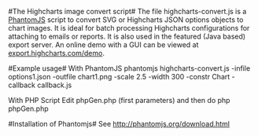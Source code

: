 #The Highcharts image convert script#
The file highcharts-convert.js is a [PhantomJS](http://phantomjs.org/) script to convert SVG or Highcharts JSON options objects to chart images. It is ideal for batch processing Highcharts configurations for attaching to emails or reports. It is also used in the featured (Java based) export server. An online demo with a GUI can be viewed at [export.highcharts.com/demo](http://export.highcharts.com/demo).



#Example usage#
With PhantomJS
	phantomjs highcharts-convert.js -infile options1.json -outfile chart1.png -scale 2.5 -width 300 -constr Chart -callback callback.js
	
	
With PHP Script
	Edit phpGen.php (first parameters) and then do 
	php phpGen.php
	

#Installation of Phantomjs#
See http://phantomjs.org/download.html
